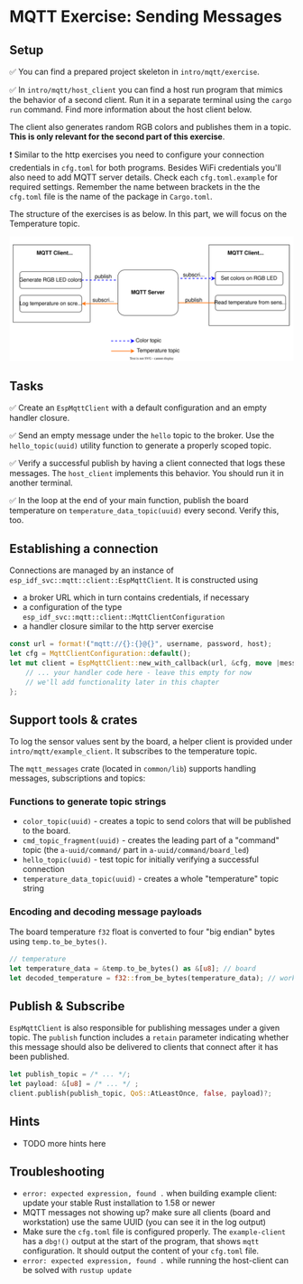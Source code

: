 # MQTT Exercise: Sending Messages

## Setup

✅ You can find a prepared project skeleton in `intro/mqtt/exercise`. 

✅ In `intro/mqtt/host_client` you can find a host run program that mimics the behavior of a second client. Run it in a separate terminal using the `cargo run` command. Find more information about the host client below. 

The client also generates random RGB colors and publishes them in a topic.
**This is only relevant for the second part of this exercise**. 

❗️ Similar to the http exercises you need to configure your connection credentials in `cfg.toml` for both programs. Besides WiFi credentials you'll also need to add MQTT server details. Check each `cfg.toml.example` for required settings. Remember the name between brackets in the the `cfg.toml` file is the name of the package in `Cargo.toml`.

The structure of the exercises is as below. In this part, we will focus on the Temperature topic.

![example_client_broker_board](./assets/mqtt_structure.svg)

## Tasks

✅ Create an `EspMqttClient` with a default configuration and an empty handler closure.

✅ Send an empty message under the `hello` topic to the broker. Use the `hello_topic(uuid)` utility function to generate a properly scoped topic.

✅ Verify a successful publish by having a client connected that logs these messages. The `host_client` implements this behavior. You should run it in another terminal.

✅ In the loop at the end of your main function, publish the board temperature on `temperature_data_topic(uuid)` every second. Verify this, too.

## Establishing a connection

Connections are managed by an instance of `esp_idf_svc::mqtt::client::EspMqttClient`.
It is constructed using
- a broker URL which in turn contains credentials, if necessary
- a configuration of the type `esp_idf_svc::mqtt::client::MqttClientConfiguration`
- a handler closure similar to the http server exercise

```rust
const url = format!("mqtt://{}:{}@{}", username, password, host);
let cfg = MqttClientConfiguration::default();
let mut client = EspMqttClient::new_with_callback(url, &cfg, move |message_event| { 
    // ... your handler code here - leave this empty for now
    // we'll add functionality later in this chapter
};
```

## Support tools & crates

To log the sensor values sent by the board, a helper client is provided under `intro/mqtt/example_client`. It subscribes to the temperature topic.

The `mqtt_messages` crate (located in `common/lib`) supports handling messages, subscriptions and topics:

### Functions to generate topic strings
-  `color_topic(uuid)` - creates a topic to send colors that will be published to the board.
- `cmd_topic_fragment(uuid)` - creates the leading part of a "command" topic (the `a-uuid/command/` part in `a-uuid/command/board_led`)
- `hello_topic(uuid)` - test topic for initially verifying a successful connection
- `temperature_data_topic(uuid)` - creates a whole "temperature" topic string 


### Encoding and decoding message payloads

The board temperature `f32` float is converted to four "big endian" bytes using `temp.to_be_bytes()`.

```rust
// temperature
let temperature_data = &temp.to_be_bytes() as &[u8]; // board
let decoded_temperature = f32::from_be_bytes(temperature_data); // workstation
```

## Publish & Subscribe

`EspMqttClient` is also responsible for publishing messages under a given topic.
The `publish` function includes a `retain` parameter indicating whether this message should also be delivered to clients that connect after it has been published. 

```rust
let publish_topic = /* ... */;
let payload: &[u8] = /* ... */ ;
client.publish(publish_topic, QoS::AtLeastOnce, false, payload)?;
```

## Hints

- TODO more hints here

## Troubleshooting

- `error: expected expression, found .` when building example client: update your stable Rust installation to 1.58 or newer
- MQTT messages not showing up? make sure all clients (board and workstation) use the same UUID (you can see it in the log output)
- Make sure the `cfg.toml` file is configured properly. The `example-client` has a `dbg!()` output at the start of the program, that shows `mqtt` configuration. It should output the content of your `cfg.toml` file.
- `error: expected expression, found .` while running the host-client can be solved with `rustup update`
